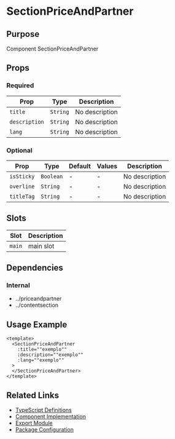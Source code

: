 # SectionPriceAndPartner

## Purpose

Component SectionPriceAndPartner

## Props

### Required
| Prop | Type | Description |
|------|------|-------------|
| `title` | `String` | No description |
| `description` | `String` | No description |
| `lang` | `String` | No description |

### Optional
| Prop | Type | Default | Values | Description |
|------|------|---------|--------|-------------|
| `isSticky` | `Boolean` | - | - | No description |
| `overline` | `String` | - | - | No description |
| `titleTag` | `String` | - | - | No description |

## Slots

| Slot | Description |
|------|-------------|
| `main` | main slot |

## Dependencies

### Internal
- ../priceandpartner
- ../contentsection

## Usage Example

```vue
<template>
  <SectionPriceAndPartner
    :title=""exemplo""
    :description=""exemplo""
    :lang=""exemplo""
  >
  </SectionPriceAndPartner>
</template>
```

## Related Links

- [TypeScript Definitions](./SectionPriceAndPartner.d.ts)
- [Component Implementation](./SectionPriceAndPartner.vue)
- [Export Module](./sectionpriceandpartner.js)
- [Package Configuration](./package.json)
